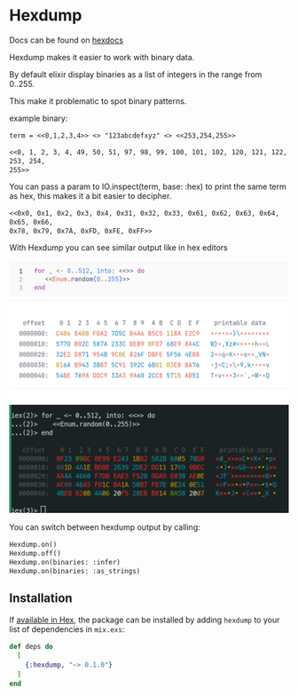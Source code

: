 # Hexdump

  Docs can be found on [hexdocs](https://hexdocs.pm/hexdump)

  Hexdump makes it easier to work with binary data.

  By default elixir display binaries as a list of integers in the range from 0..255.

  This make it problematic to spot binary patterns.

  example binary:
  ```
  term = <<0,1,2,3,4>> <> "123abcdefxyz" <> <<253,254,255>>
  ```

  ```
  <<0, 1, 2, 3, 4, 49, 50, 51, 97, 98, 99, 100, 101, 102, 120, 121, 122, 253, 254,
  255>>
  ```

  You can pass a param to IO.inspect(term, base: :hex) to print the same term as hex,
  this makes it a bit easier to decipher.

  ```
  <<0x0, 0x1, 0x2, 0x3, 0x4, 0x31, 0x32, 0x33, 0x61, 0x62, 0x63, 0x64, 0x65, 0x66,
  0x78, 0x79, 0x7A, 0xFD, 0xFE, 0xFF>>
  ```

  With Hexdump you can see similar output like in hex editors

  ![livebook example](livebook.png)
  ![terminal example](terminal.png)

  You can switch between hexdump output by calling:

  ```
  Hexdump.on()
  Hexdump.off()
  Hexdump.on(binaries: :infer)
  Hexdump.on(binaries: :as_strings)
  ```

## Installation

If [available in Hex](https://hex.pm/docs/publish), the package can be installed
by adding `hexdump` to your list of dependencies in `mix.exs`:

```elixir
def deps do
  [
    {:hexdump, "~> 0.1.0"}
  ]
end
```


